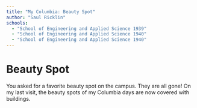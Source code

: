```yaml
---
title: "My Columbia: Beauty Spot"
author: "Saul Ricklin"
schools:
  - "School of Engineering and Applied Science 1939"
  - "School of Engineering and Applied Science 1940"
  - "School of Engineering and Applied Science 1940"
---
```


# Beauty Spot

You asked for a favorite beauty spot on the campus. They are all gone! On my last visit, the beauty spots of my Columbia days are now covered with buildings.
